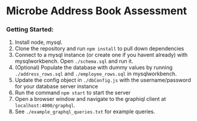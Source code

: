 # **Microbe Address Book Assessment**
### **Getting Started:**

1. Install node, mysql.
2. Clone the repository and run `npm install` to pull down dependencies
3. Connect to a mysql instance (or create one if you havent already) with mysqlworkbench. Open `./schema.sql` and run it. 
4. (Optional) Populate the database with dummy values by running `./address_rows.sql` and `./employee_rows.sql` in mysqlworkbench.
5. Update the config object in `./dbConfig.js` with the username/password for your database server instance
6. Run the command `npm start` to start the server
7. Open a browser window and navigate to the graphiql client at `localhost:4000/graphql`. 
8. See `./example_graphql_queries.txt` for example queries.